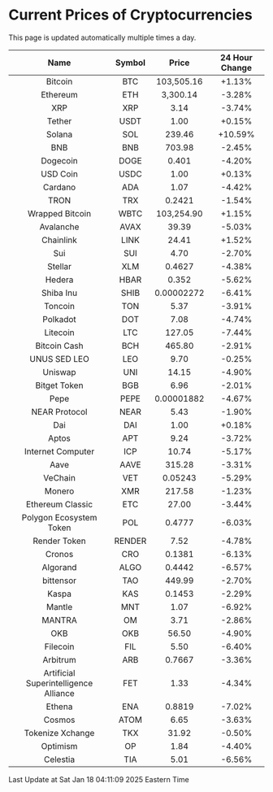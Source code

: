 # Current Prices of Cryptocurrencies
This page is updated automatically multiple times a day.

| Name | Symbol | Price | 24 Hour Change |
| :---: |:---:| :---: | :---: |
| Bitcoin | BTC | 103,505.16 | +1.13% |
| Ethereum | ETH | 3,300.14 | -3.28% |
| XRP | XRP | 3.14 | -3.74% |
| Tether | USDT | 1.00 | +0.15% |
| Solana | SOL | 239.46 | +10.59% |
| BNB | BNB | 703.98 | -2.45% |
| Dogecoin | DOGE | 0.401 | -4.20% |
| USD Coin | USDC | 1.00 | +0.13% |
| Cardano | ADA | 1.07 | -4.42% |
| TRON | TRX | 0.2421 | -1.54% |
| Wrapped Bitcoin | WBTC | 103,254.90 | +1.15% |
| Avalanche | AVAX | 39.39 | -5.03% |
| Chainlink | LINK | 24.41 | +1.52% |
| Sui | SUI | 4.70 | -2.70% |
| Stellar | XLM | 0.4627 | -4.38% |
| Hedera | HBAR | 0.352 | -5.62% |
| Shiba Inu | SHIB | 0.00002272 | -6.41% |
| Toncoin | TON | 5.37 | -3.91% |
| Polkadot | DOT | 7.08 | -4.74% |
| Litecoin | LTC | 127.05 | -7.44% |
| Bitcoin Cash | BCH | 465.80 | -2.91% |
| UNUS SED LEO | LEO | 9.70 | -0.25% |
| Uniswap | UNI | 14.15 | -4.90% |
| Bitget Token | BGB | 6.96 | -2.01% |
| Pepe | PEPE | 0.00001882 | -4.67% |
| NEAR Protocol | NEAR | 5.43 | -1.90% |
| Dai | DAI | 1.00 | +0.18% |
| Aptos | APT | 9.24 | -3.72% |
| Internet Computer | ICP | 10.74 | -5.17% |
| Aave | AAVE | 315.28 | -3.31% |
| VeChain | VET | 0.05243 | -5.29% |
| Monero | XMR | 217.58 | -1.23% |
| Ethereum Classic | ETC | 27.00 | -3.44% |
| Polygon Ecosystem Token | POL | 0.4777 | -6.03% |
| Render Token | RENDER | 7.52 | -4.78% |
| Cronos | CRO | 0.1381 | -6.13% |
| Algorand | ALGO | 0.4442 | -6.57% |
| bittensor | TAO | 449.99 | -2.70% |
| Kaspa | KAS | 0.1453 | -2.29% |
| Mantle | MNT | 1.07 | -6.92% |
| MANTRA | OM | 3.71 | -2.86% |
| OKB | OKB | 56.50 | -4.90% |
| Filecoin | FIL | 5.50 | -6.40% |
| Arbitrum | ARB | 0.7667 | -3.36% |
| Artificial Superintelligence Alliance | FET | 1.33 | -4.34% |
| Ethena | ENA | 0.8819 | -7.02% |
| Cosmos | ATOM | 6.65 | -3.63% |
| Tokenize Xchange | TKX | 31.92 | -0.50% |
| Optimism | OP | 1.84 | -4.40% |
| Celestia | TIA | 5.01 | -6.56% |

Last Update at Sat Jan 18 04:11:09 2025 Eastern Time